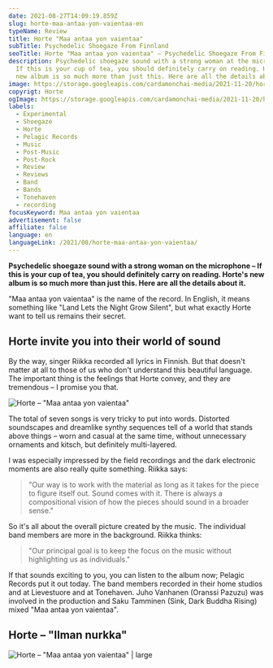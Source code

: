 ```yaml
---
date: 2021-08-27T14:09:19.859Z
slug: horte-maa-antaa-yon-vaientaa-en
typeName: Review
title: Horte "Maa antaa yon vaientaa"
subTitle: Psychedelic Shoegaze From Finnland
seoTitle: Horte "Maa antaa yon vaientaa" – Psychedelic Shoegaze From Finnland
description: Psychedelic shoegaze sound with a strong woman at the microphone –
  If this is your cup of tea, you should definitely carry on reading. Horte's
  new album is so much more than just this. Here are all the details about it.
image: https://storage.googleapis.com/cardamonchai-media/2021-11-20/horte-horte-maa-antaa-yon-vaientaa-jpg-imagine-181818_000000_1024_768/640.webp
copyrigt: Horte
ogImage: https://storage.googleapis.com/cardamonchai-media/2021-11-20/horte-horte-maa-antaa-yon-vaientaa-fb-jpg-imagine-282828_000000_1200_628/640.webp
labels:
  - Experimental
  - Shoegaze
  - Horte
  - Pelagic Records
  - Music
  - Post-Music
  - Post-Rock
  - Review
  - Reviews
  - Band
  - Bands
  - Tonehaven
  - recording
focusKeyword: Maa antaa yon vaientaa
advertisement: false
affiliate: false
language: en
languageLink: /2021/08/horte-maa-antaa-yon-vaientaa/
---
```


**Psychedelic shoegaze sound with a strong woman on the microphone – If this is your cup of tea, you should definitely carry on reading. Horte's new album is so much more than just this. Here are all the details about it.**

"Maa antaa yon vaientaa" is the name of the record. In English, it means something like "Land Lets the Night Grow Silent", but what exactly Horte want to tell us remains their secret.

## Horte invite you into their world of sound

By the way, singer Riikka recorded all lyrics in Finnish. But that doesn't matter at all to those of us who don't understand this beautiful language. The important thing is the feelings that Horte convey, and they are tremendous – I promise you that.

![Horte – "Maa antaa yon vaientaa"](https://storage.googleapis.com/cardamonchai-media/2021-11-20/horte-horte-maa-antaa-yon-vaientaa-jpeg-imagine-787878_696f73_440_440/640.webp "Horte – \\\"Maa antaa yon vaientaa\\\"")

The total of seven songs is very tricky to put into words. Distorted soundscapes and dreamlike synthy sequences tell of a world that stands above things – worn and casual at the same time, without unnecessary ornaments and kitsch, but definitely multi-layered.

I was especially impressed by the field recordings and the dark electronic moments are also really quite something. Riikka says:

> "Our way is to work with the material as long as it takes for the piece to figure itself out. Sound comes with it. There is always a compositional vision of how the pieces should sound in a broader sense."

So it's all about the overall picture created by the music. The individual band members are more in the background. Riikka thinks:

> "Our principal goal is to keep the focus on the music without highlighting us as individuals."

If that sounds exciting to you, you can listen to the album now; Pelagic Records put it out today. The band members recorded in their home studios and at Lievestuore and at Tonehaven. Juho Vanhanen (Oranssi Pazuzu) was involved in the production and Saku Tamminen (Sink, Dark Buddha Rising) mixed "Maa antaa yon vaientaa".

## Horte – "Ilman nurkka"

<YouTube id="yEnb51a2c_o" />

![Horte – "Maa antaa yon vaientaa" | large](https://storage.googleapis.com/cardamonchai-media/2021-11-20/horte-png-imagine-080808_354554_800_535/640.webp "Horte – \\\"Maa antaa yon vaientaa\\\" | large")